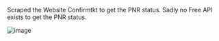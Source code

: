 Scraped the Website Confirmtkt to get the PNR status. Sadly no Free API exists to get the PNR status.

![image](https://github.com/user-attachments/assets/8fc02dc0-c0d3-4f6b-9002-24d3807cddb1)

